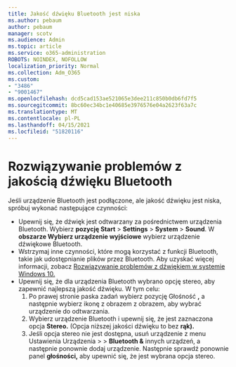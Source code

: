 ```yaml
---
title: Jakość dźwięku Bluetooth jest niska
ms.author: pebaum
author: pebaum
manager: scotv
ms.audience: Admin
ms.topic: article
ms.service: o365-administration
ROBOTS: NOINDEX, NOFOLLOW
localization_priority: Normal
ms.collection: Adm_O365
ms.custom:
- "3486"
- "9001467"
ms.openlocfilehash: dcd5cad153ae521065e3dee211c850b0db6fd7f5
ms.sourcegitcommit: 8bc60ec34bc1e40685e3976576e04a2623f63a7c
ms.translationtype: MT
ms.contentlocale: pl-PL
ms.lasthandoff: 04/15/2021
ms.locfileid: "51820116"
---
```

# <a name="fix-bluetooth-audio-quality-issue"></a>Rozwiązywanie problemów z jakością dźwięku Bluetooth

Jeśli urządzenie Bluetooth jest podłączone, ale jakość dźwięku jest niska, spróbuj wykonać następujące czynności:

- Upewnij się, że dźwięk jest odtwarzany za pośrednictwem urządzenia Bluetooth. Wybierz **pozycję Start**  >  **Settings**  >  **System**  >  **Sound**. W **obszarze Wybierz urządzenie wyjściowe** wybierz urządzenie dźwiękowe Bluetooth.
- Wstrzymaj inne czynności, które mogą korzystać z funkcji Bluetooth, takie jak udostępnianie plików przez Bluetooth. Aby uzyskać więcej informacji, zobacz [Rozwiązywanie problemów z dźwiękiem w systemie Windows 10.](https://support.microsoft.com/help/4520288/windows-10-fix-sound-problems)
- Upewnij się, że dla urządzenia Bluetooth wybrano opcję stereo, aby zapewnić najlepszą jakość dźwięku. W tym celu: 
    1. Po prawej stronie paska zadań wybierz pozycję Głośność **,** a następnie wybierz ikonę z obrazem z obrazem, aby wybrać urządzenie do odtwarzania.
    2. Wybierz urządzenie Bluetooth i upewnij się, że jest zaznaczona opcja **Stereo.** (Opcja niższej jakości dźwięku to bez **rąk).**
    3. Jeśli opcja stereo nie jest dostępna, usuń urządzenie z menu Ustawienia Urządzenia  >    >  **Bluetooth &** innych urządzeń, a następnie ponownie dodaj urządzenie. Następnie sprawdź ponownie panel **głośności,** aby upewnić się, że jest wybrana opcja stereo.


